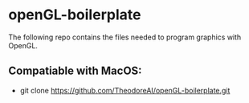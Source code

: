 # openGL-boilerplate
The following repo contains the files needed to program graphics with OpenGL.


## Compatiable with MacOS:
  - git clone https://github.com/TheodoreAI/openGL-boilerplate.git
